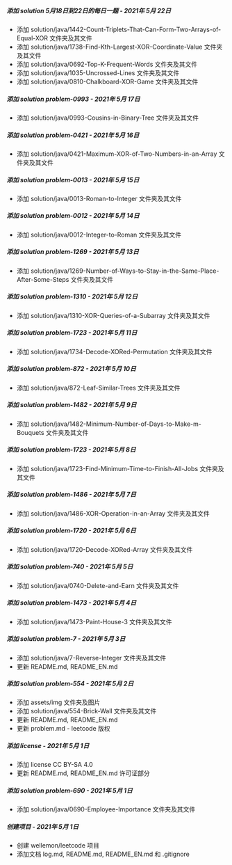 ##### 添加 solution 5月18日到22日的每日一题 - 2021年 5月 22日

- 添加 solution/java/1442-Count-Triplets-That-Can-Form-Two-Arrays-of-Equal-XOR 文件夹及其文件
- 添加 solution/java/1738-Find-Kth-Largest-XOR-Coordinate-Value 文件夹及其文件
- 添加 solution/java/0692-Top-K-Frequent-Words 文件夹及其文件
- 添加 solution/java/1035-Uncrossed-Lines 文件夹及其文件
- 添加 solution/java/0810-Chalkboard-XOR-Game 文件夹及其文件

##### 添加 solution problem-0993 - 2021年 5月 17日

- 添加 solution/java/0993-Cousins-in-Binary-Tree 文件夹及其文件

##### 添加 solution problem-0421 - 2021年 5月 16日

- 添加 solution/java/0421-Maximum-XOR-of-Two-Numbers-in-an-Array 文件夹及其文件

##### 添加 solution problem-0013 - 2021年 5月 15日

- 添加 solution/java/0013-Roman-to-Integer 文件夹及其文件

##### 添加 solution problem-0012 - 2021年 5月 14日

- 添加 solution/java/0012-Integer-to-Roman 文件夹及其文件

##### 添加 solution problem-1269 - 2021年 5月 13日

- 添加 solution/java/1269-Number-of-Ways-to-Stay-in-the-Same-Place-After-Some-Steps 文件夹及其文件

##### 添加 solution problem-1310 - 2021年 5月 12日

- 添加 solution/java/1310-XOR-Queries-of-a-Subarray 文件夹及其文件

##### 添加 solution problem-1723 - 2021年 5月 11日

- 添加 solution/java/1734-Decode-XORed-Permutation 文件夹及其文件

##### 添加 solution problem-872 - 2021年 5月 10日

- 添加 solution/java/872-Leaf-Similar-Trees 文件夹及其文件

##### 添加 solution problem-1482 - 2021年 5月 9日

- 添加 solution/java/1482-Minimum-Number-of-Days-to-Make-m-Bouquets 文件夹及其文件

##### 添加 solution problem-1723 - 2021年 5月 8日

- 添加 solution/java/1723-Find-Minimum-Time-to-Finish-All-Jobs 文件夹及其文件

##### 添加 solution problem-1486 - 2021年 5月 7日

- 添加 solution/java/1486-XOR-Operation-in-an-Array 文件夹及其文件

##### 添加 solution problem-1720 - 2021年 5月 6日

- 添加 solution/java/1720-Decode-XORed-Array 文件夹及其文件

##### 添加 solution problem-740 - 2021年 5月 5日

- 添加 solution/java/0740-Delete-and-Earn 文件夹及其文件

##### 添加 solution problem-1473 - 2021年 5月 4日

- 添加 solution/java/1473-Paint-House-3 文件夹及其文件

##### 添加 solution problem-7 - 2021年 5月 3日

- 添加 solution/java/7-Reverse-Integer 文件夹及其文件
- 更新 README.md, README_EN.md

##### 添加 solution problem-554 - 2021年 5月 2日

- 添加 assets/img 文件夹及图片
- 添加 solution/java/554-Brick-Wall 文件夹及其文件
- 更新 README.md, README_EN.md
- 更新 problem.md - leetcode 版权

##### 添加 license - 2021年 5月 1日

- 添加 license CC BY-SA 4.0
- 更新 README.md, README_EN.md 许可证部分

##### 添加 solution problem-690 - 2021年 5月 1日

- 添加 solution/java/0690-Employee-Importance 文件夹及其文件

##### 创建项目 - 2021年 5月 1日

- 创建 wellemon/leetcode 项目
- 添加文档 log.md, README.md, README_EN.md 和 .gitignore